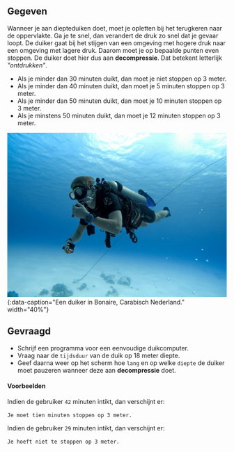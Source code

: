 ## Gegeven
Wanneer je aan diepteduiken doet, moet je opletten bij het terugkeren naar de oppervlakte. Ga je te snel, dan verandert de druk zo snel dat je gevaar loopt. De duiker gaat bij het stijgen van een omgeving met hogere druk naar een omgeving met lagere druk. Daarom moet je op bepaalde punten even stoppen. De duiker doet hier dus aan **decompressie**. Dat betekent letterlijk *"ontdrukken"*. 

*	Als je minder dan 30 minuten duikt, dan moet je niet stoppen op 3 meter.
*	Als je minder dan 40 minuten duikt, dan moet je 5 minuten stoppen op 3 meter.
*	Als je minder dan 50 minuten duikt, dan moet je 10 minuten stoppen op 3 meter.
*	Als je minstens 50 minuten duikt, dan moet je 12 minuten stoppen op 3 meter.


![Een duiker in Bonaire, Carabisch Nederland.](media/jesse-van-vliet.jpg "Foto door Jesse van Vliet op Unsplash."){:data-caption="Een duiker in Bonaire, Carabisch Nederland." width="40%"}

## Gevraagd

* Schrijf een programma voor een eenvoudige duikcomputer. 
* Vraag naar de `tijdsduur` van de duik op 18 meter diepte.
* Geef daarna weer op het scherm hoe `lang` en op welke `diepte` de duiker moet pauzeren wanneer deze aan **decompressie** doet. 

#### Voorbeelden
Indien de gebruiker `42` minuten intikt, dan verschijnt er:

```
Je moet tien minuten stoppen op 3 meter. 
```


Indien de gebruiker `29` minuten intikt, dan verschijnt er:

```
Je hoeft niet te stoppen op 3 meter.
```
